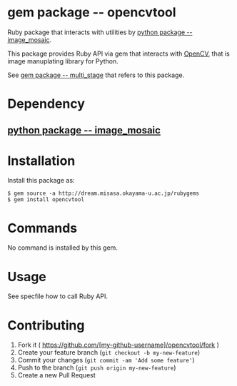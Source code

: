 # gem package -- opencvtool

Ruby package that interacts with utilities by [python package -- image_mosaic](https://github.com/misasa/image_mosaic).

This package provides Ruby API via gem that interacts with [OpenCV](http://opencv.org/), that is image manuplating library
for Python.

See [gem package -- multi_stage](https://gitlab.misasa.okayama-u.ac.jp/gems/multi_stage/tree/master)
that refers to this package.

# Dependency

<!-- ## [python package -- opencvtool](https://gitlab.misasa.okayama-u.ac.jp/pythonpackage/opencvtool/tree/master "follow instruction") -->
## [python package -- image_mosaic](https://github.com/misasa/image_mosaic)


# Installation

Install this package as:

    $ gem source -a http://dream.misasa.okayama-u.ac.jp/rubygems
    $ gem install opencvtool

# Commands

No command is installed by this gem.

# Usage

See specfile how to call Ruby API.

# Contributing

1. Fork it ( https://github.com/[my-github-username]/opencvtool/fork )
2. Create your feature branch (`git checkout -b my-new-feature`)
3. Commit your changes (`git commit -am 'Add some feature'`)
4. Push to the branch (`git push origin my-new-feature`)
5. Create a new Pull Request
